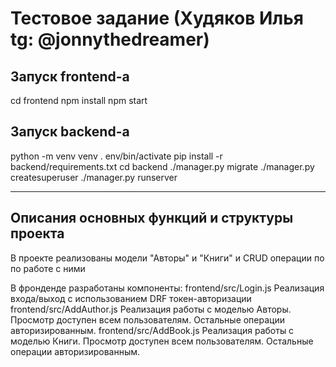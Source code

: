 # Тестовое задание (Худяков Илья tg: @jonnythedreamer)


## Запуск frontend-а
cd frontend
npm install
npm start

## Запуск backend-а

python -m venv venv
. env/bin/activate
pip install -r backend/requirements.txt
cd backend
./manager.py migrate
./manager.py createsuperuser
./manager.py runserver

---

## Описания основных функций и структуры проекта

В проекте реализованы модели "Авторы" и "Книги" и CRUD операции по по работе с ними

В фронденде разработаны компоненты:
frontend/src/Login.js Реализация входа/выход с использованием DRF токен-авторизации
frontend/src/AddAuthor.js Реализация работы с моделью Авторы. Просмотр доступен всем пользователям. Остальные операции авторизированным. 
frontend/src/AddBook.js Реализация работы с моделью Книги. Просмотр доступен всем пользователям. Остальные операции авторизированным.
